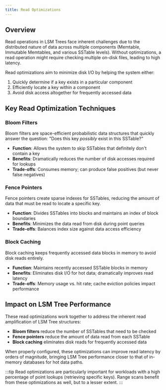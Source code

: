 ```yaml
---
title: Read Optimizations
---
```


## Overview

Read operations in LSM Trees face inherent challenges due to the distributed nature of data across multiple components (Memtable, Immutable Memtables, and various SSTable levels). Without optimizations, a read operation might require checking multiple on-disk files, leading to high latency.

Read optimizations aim to minimize disk I/O by helping the system either:
1. Quickly determine if a key exists in a particular component
2. Efficiently locate a key within a component
3. Avoid disk access altogether for frequently accessed data


## Key Read Optimization Techniques

### Bloom Filters

Bloom filters are space-efficient probabilistic data structures that quickly answer the question: "Does this key *possibly* exist in this SSTable?"

- **Function**: Allows the system to skip SSTables that definitely don't contain a key
- **Benefits**: Dramatically reduces the number of disk accesses required for lookups
- **Trade-offs**: Consumes memory; can produce false positives (but never false negatives)

### Fence Pointers

Fence pointers create sparse indexes for SSTables, reducing the amount of data that must be read to locate a specific key.

- **Function**: Divides SSTables into blocks and maintains an index of block boundaries
- **Benefits**: Minimizes the data read from disk during point queries
- **Trade-offs**: Balances index size against data access efficiency

### Block Caching

Block caching keeps frequently accessed data blocks in memory to avoid disk reads entirely.

- **Function**: Maintains recently accessed SSTable blocks in memory
- **Benefits**: Eliminates disk I/O for hot data; dramatically improves read latency
- **Trade-offs**: Memory usage vs. hit rate; cache eviction policies impact performance

## Impact on LSM Tree Performance

These read optimizations work together to address the inherent read amplification of LSM Tree structures:

- **Bloom filters** reduce the number of SSTables that need to be checked
- **Fence pointers** reduce the amount of data read from each SSTable
- **Block caching** eliminates disk reads for frequently accessed data

When properly configured, these optimizations can improve read latency by orders of magnitude, bringing LSM Tree performance closer to that of in-memory databases for hot data paths.

:::tip
Read optimizations are particularly important for workloads with a high percentage of point lookups (retrieving specific keys). Range scans benefit from these optimizations as well, but to a lesser extent.
:::
